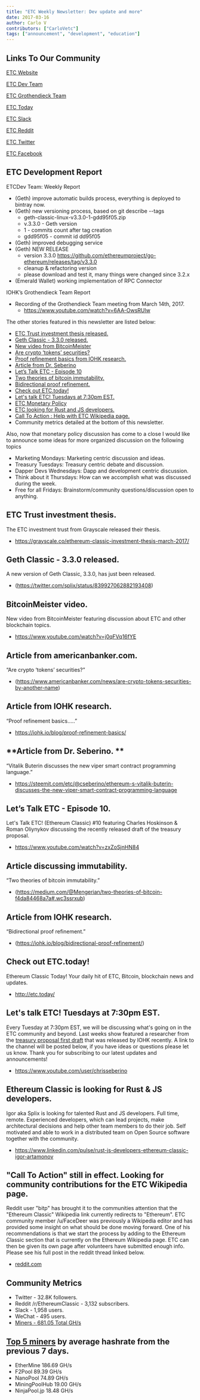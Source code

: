 ```yaml
---
title: "ETC Weekly Newsletter: Dev update and more"
date: 2017-03-16
author: Carlo V
contributors: ["CarloVetc"]
tags: ["announcement", "development", "education"]
---
```



## **Links To Our Community** 

[ETC Website](https://ethereumclassic.github.io/)

[ETC Dev Team](https://www.etcdevteam.com/)

[ETC Grothendieck Team](https://iohk.io/projects/ethereum-classic/#team)

[ETC Today](http://etc.today/)

[ETC Slack](https://ethereumclassic.herokuapp.com/)

[ETC Reddit](https://www.reddit.com/r/EthereumClassic/)

[ETC Twitter](http://twitter.com/eth_classic)

[ETC Facebook](https://www.facebook.com/EthereumClassicETC/)


## **ETC Development Report**

ETCDev Team: Weekly Report

* (Geth) improve automatic builds process, everything is deployed to bintray now.
* (Geth) new versioning process, based on git describe --tags
	* geth-classic-linux-v3.3.0-1-gdd95f05.zip
	* v.3.3.0 - Geth version
	* 1 - commits count after tag creation
	* gdd95f05 - commit id dd95f05
* (Geth) improved debugging service
* (Geth) NEW RELEASE
	* version 3.3.0 https://github.com/ethereumproject/go-ethereum/releases/tag/v3.3.0
	* cleanup & refactoring version
	* please download and test it, many things were changed since 3.2.x
* (Emerald Wallet) working implementation of RPC Connector

IOHK’s Grothendieck Team Report

* Recording of the Grothendieck Team meeting from March 14th, 2017.  
	* https://www.youtube.com/watch?v=6AA-OwsRUlw

The other stories featured in this newsletter are listed below: 

* [ETC Trust investment thesis released.](https://grayscale.co/ethereum-classic-investment-thesis-march-2017/)
* [Geth Classic - 3.3.0 released.](https://twitter.com/splix/status/839927062882193408)
* [New video from BitcoinMeister](https://www.youtube.com/watch?v=j0qFVq16fYE)
* [Are crypto ‘tokens’ securities?](https://www.americanbanker.com/news/are-crypto-tokens-securities-by-another-name)
* [Proof refinement basics from IOHK research.](https://iohk.io/blog/proof-refinement-basics/)
* [Article from Dr. Seberino](https://steemit.com/etc/@cseberino/ethereum-s-vitalik-buterin-discusses-the-new-viper-smart-contract-programming-language)
* [Let’s Talk ETC - Episode 10](https://www.youtube.com/watch?v=zxZoSjnHN84)
* [Two theories of bitcoin immutability.](https://medium.com/@Mengerian/two-theories-of-bitcoin-f4da84468a7a#.wc3ssrxub)
* [Bidirectional proof refinement.](https://iohk.io/blog/bidirectional-proof-refinement/)
* [Check out ETC.today!](http://etc.today/)
* [Let's talk ETC! Tuesdays at 7:30pm EST.](https://www.youtube.com/user/chrisseberino)
* [ETC Monetary Policy](https://github.com/ethereumproject/ECIPs/pull/20/files)
* [ETC looking for Rust and JS developers.](https://www.linkedin.com/pulse/rust-js-developers-ethereum-classic-igor-artamonov)
* [Call To  Action :  Help with ETC Wikipedia page.](https://www.reddit.com/r/EthereumClassic/comments/5bsj3c/ethereum_classic_redirects_to_ethereum_on/)
* Community metrics detailed at the bottom of this newsletter.

Also, now that monetary policy discussion has come to a close I would like to announce some ideas for more organized discussion on the following topics

* Marketing Mondays: Marketing centric discussion and ideas.
* Treasury Tuesdays: Treasury centric debate and discussion.
* Dapper Devs Wednesdays: Dapp and development centric discussion. 
* Think about it Thursdays: How can we accomplish what was  discussed during the week.
* Free for all Fridays: Brainstorm/community questions/discussion open to anything.

## **ETC Trust investment thesis.** 

The ETC investment trust from Grayscale released their thesis.

* https://grayscale.co/ethereum-classic-investment-thesis-march-2017/

## **Geth Classic - 3.3.0 released.**

A new version of Geth Classic, 3.3.0, has just been released.

* (https://twitter.com/splix/status/839927062882193408)


## **BitcoinMeister video.**

New video from BitcoinMeister featuring discussion about ETC and other blockchain topics.

* https://www.youtube.com/watch?v=j0qFVq16fYE

## **Article from americanbanker.com.**

“Are crypto ‘tokens’ securities?”

* (https://www.americanbanker.com/news/are-crypto-tokens-securities-by-another-name)

## **Article from IOHK research.**

“Proof refinement basics…..”

* https://iohk.io/blog/proof-refinement-basics/




## **Article from Dr. Seberino. **

“Vitalik Buterin discusses the new viper smart contract programming language.”

* https://steemit.com/etc/@cseberino/ethereum-s-vitalik-buterin-discusses-the-new-viper-smart-contract-programming-language

## **Let’s Talk ETC - Episode 10.** 

Let's Talk ETC! (Ethereum Classic) #10 featuring Charles Hoskinson & Roman Oliynykov discussing the recently released draft of the treasury proposal.

* https://www.youtube.com/watch?v=zxZoSjnHN84

## **Article discussing immutability.**

“Two theories of bitcoin immutability.”

* (https://medium.com/@Mengerian/two-theories-of-bitcoin-f4da84468a7a#.wc3ssrxub)

## **Article from IOHK research.**

“Bidirectional proof refinement.”

* (https://iohk.io/blog/bidirectional-proof-refinement/)

## **Check out ETC.today!**

Ethereum Classic Today! Your daily hit of ETC, Bitcoin, blockchain news and updates.

* http://etc.today/

## **Let's talk ETC! Tuesdays at 7:30pm EST.**
Every Tuesday at 7:30pm EST, we will be discussing what's going on in the ETC community and beyond. Last weeks show featured a researcher from the [treasury proposal first draft](https://www.scribd.com/document/339563725/Ethereum-Classic-Treasury-System-Proposal-Google-Docs) that was released by IOHK recently. A link to the channel will be posted below, if you have ideas or questions please let us know. Thank you for subscribing to our latest updates and announcements! 

* https://www.youtube.com/user/chrisseberino


## **Ethereum Classic is looking for Rust & JS developers.**

Igor aka Splix is looking for talented Rust and JS developers. Full time, remote. Experienced developers, which can lead projects, make architectural decisions and help other team members to do their job. Self motivated and able to work in a distributed team on Open Source software together with the community.

* https://www.linkedin.com/pulse/rust-js-developers-ethereum-classic-igor-artamonov

## **"Call To Action" still in effect. Looking for community contributions for the ETC Wikipedia page.** 
Reddit user "bitp" has brought it to the communities attention that the "Ethereum Classic" Wikipedia link currently redirects to "Ethereum". ETC community member /u/FaceDeer was previously a Wikipedia editor and has provided some insight on what should be done moving forward. One of his recommendations is that we start the process by adding to the Ethereum Classic section that is currently on the Ethereum Wikipedia page. ETC can then be given its own page after volunteers have submitted enough info. Please see his full post in the reddit thread linked below.

* [reddit.com](https://www.reddit.com/r/EthereumClassic/comments/5bsj3c/ethereum_classic_redirects_to_ethereum_on/)

## **Community Metrics** 

* Twitter - 32.8K followers.
* Reddit /r/EthereumClassic - 3,132 subscribers.
* Slack - 1,958 users.
* WeChat - 495 users.
* [Miners - 681.05 Total GH/s](https://gastracker.io/stats/miners)

## **[Top 5 miners](https://gastracker.io/stats/miners) by average hashrate from the previous 7 days.** 

* EtherMine 186.69 GH/s
* F2Pool 89.39 GH/s
* NanoPool 74.89 GH/s
* MiningPoolHub 19.00 GH/s
* NinjaPool.jp 18.48 GH/s
